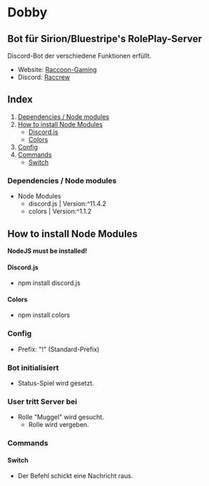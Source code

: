 # Dobby

## Bot für Sirion/Bluestripe's RolePlay-Server
Discord-Bot der verschiedene Funktionen erfüllt.
* Website: [Raccoon-Gaming](https://raccrew-gaming.jimdofree.com)
* Discord: [Raccrew](https://discord.gg/aRE4Jae)

## Index
1. [Dependencies / Node modules](https://github.com/leonshrederplays/dobby/blob/master/README.md#dependencies--node-modules)
2. [How to install Node Modules](https://github.com/leonshrederplays/dobby/blob/master/README.md#how-to-install-node-modules)
    * [Discord.js](https://github.com/leonshrederplays/dobby/blob/master/README.md#discordjs)
    * [Colors](https://github.com/leonshrederplays/dobby/blob/master/README.md#colors)
3. [Config](https://github.com/leonshrederplays/dobby/blob/master/README.md#config)
4. [Commands](https://github.com/leonshrederplays/dobby/blob/master/README.md#commands)
    * [Switch](https://github.com/leonshrederplays/dobby/blob/master/README.md#switch)

### Dependencies / Node modules
* Node Modules
  * discord.js         | Version:^11.4.2
  * colors    | Version:^1.1.2
  
## How to install Node Modules
**NodeJS must be installed!**

#### Discord.js
* npm install discord.js

#### Colors
* npm install colors

### Config
* Prefix: "!" (Standard-Prefix)

### Bot initialisiert
* Status-Spiel wird gesetzt.

### User tritt Server bei
* Rolle "Muggel" wird gesucht.
  * Rolle wird vergeben.
  
### Commands

#### Switch
* Der Befehl schickt eine Nachricht raus.
